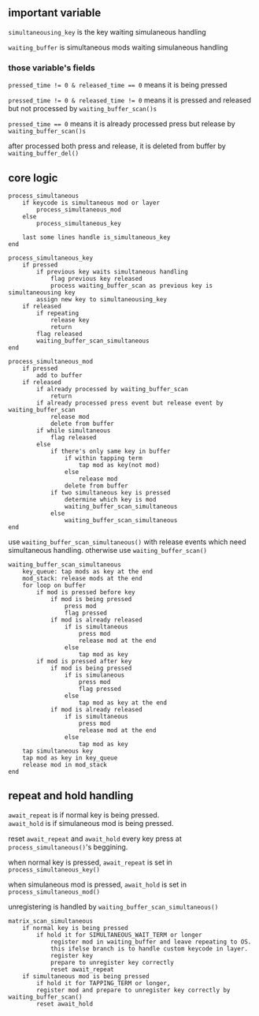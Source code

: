 ## important variable
`simultaneousing_key` is the key waiting simulaneous handling

`waiting_buffer` is simultaneous mods waiting simulaneous handling

### those variable's fields
`pressed_time != 0 & released_time == 0` means it is being pressed

`pressed_time != 0 & released_time != 0` means it is pressed and released but not processed by `waiting_buffer_scan()s`

`pressed_time == 0` means it is already processed press but release by `waiting_buffer_scan()s`

after processed both press and release, it is deleted from buffer by `waiting_buffer_del()`

## core logic
```
process_simultaneous
	if keycode is simultaneous mod or layer
		process_simultaneous_mod
	else
		process_simultaneous_key

	last some lines handle is_simultaneous_key
end
```

```
process_simultaneous_key
	if pressed
		if previous key waits simultaneous handling
			flag previous key released
			process waiting_buffer_scan as previous key is simultaneousing key
		assign new key to simultaneousing_key
	if released
		if repeating
			release key
			return
		flag released
		waiting_buffer_scan_simultaneous
end
```

```
process_simultaneous_mod
	if pressed
		add to buffer
	if released
		if already processed by waiting_buffer_scan
			return
		if already processed press event but release event by waiting_buffer_scan
			release mod
			delete from buffer
		if while simultaneous
			flag released
		else
			if there's only same key in buffer
				if within tapping term
					tap mod as key(not mod)
				else
					release mod
				delete from buffer
			if two simultaneous key is pressed
				determine which key is mod
				waiting_buffer_scan_simultaneous
			else
				waiting_buffer_scan_simultaneous
end
```

use `waiting_buffer_scan_simultaneous()`
with release events which need simultaneous handling.
otherwise use `waiting_buffer_scan()`
```
waiting_buffer_scan_simultaneous
	key_queue: tap mods as key at the end
	mod_stack: release mods at the end
	for loop on buffer
		if mod is pressed before key
			if mod is being pressed
				press mod
				flag pressed
			if mod is already released
				if is simultaneous
					press mod
					release mod at the end
				else
					tap mod as key
		if mod is pressed after key
			if mod is being pressed
				if is simulaneous
					press mod
					flag pressed
				else
					tap mod as key at the end
			if mod is already released
				if is simultaneous
					press mod
					release mod at the end
				else
					tap mod as key
	tap simultaneous key
	tap mod as key in key_queue
	release mod in mod_stack
end
```
## repeat and hold handling
`await_repeat` is if normal key is being pressed.<br>
`await_hold` is if simulaneous mod is being pressed.

reset `await_repeat` and `await_hold` every key press at `process_simultaneous()`'s beggining.

when normal key is pressed, `await_repeat` is set in `process_simultaneous_key()`

when simulaneous mod is pressed, `await_hold` is set in `process_simultaneous_mod()`

unregistering is handled by `waiting_buffer_scan_simultaneous()`

```
matrix_scan_simultaneous
	if normal key is being pressed
		if hold it for SIMULTANEOUS_WAIT_TERM or longer
			register mod in waiting_buffer and leave repeating to OS.
			this ifelse branch is to handle custom keycode in layer.
			register key
			prepare to unregister key correctly
			reset await_repeat
	if simultaneous mod is being pressed
		if hold it for TAPPING_TERM or longer,
		register mod and prepare to unregister key correctly by waiting_buffer_scan()
		reset await_hold
```

